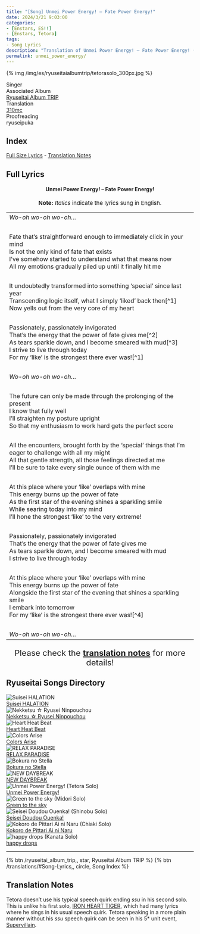 ```yaml
---
title: "[Song] Unmei Power Energy! – Fate Power Energy!"
date: 2024/3/21 9:03:00
categories:
- [Enstars, ES!!]
- [Enstars, Tetora]
tags:
- Song Lyrics
description: "Translation of Unmei Power Energy! – Fate Power Energy! (Tetora Solo) Song Lyrics by 310mc. By Tetora from the Ryuseitai Album TRIP."
permalink: unmei_power_energy/
---
```


{% img /img/es/ryuseitaialbumtrip/tetorasolo_300px.jpg %}

<div class="three-wrapper" style="--storyColor:#965e7d;--storyColor-rgb:150,94,125;--storyColor-h:326.8;--storyColor-s: 23%;--storyColor-l:47.8%;">
    <div class="info-area">
        <div class="info">
            <div class="info-item characters">
                <div class="label">
                    Singer
                </div>
                <div class="value">
                <a href="/categories/Enstars/Tetora" character="Tetora"></a>
                </div>
            </div>
            <div class="info-item one">
                <div class="label">
                    Associated Album
                </div>
                <div class="value">
                    <a href="/ryuseitai_album_trip">Ryuseitai Album TRIP</a>
                </div>
            </div>
            <div class="info-item two">
                <div class="label">
                    Translation
                </div>
                <div class="value">
                    <a href="/about">310mc</a>
                </div>
            </div>
            <div class="info-item three">
                <div class="label">
                   Proofreading
                </div>
                <div class="value">
                    ryuseipuka
                </div>
            </div>
        </div>
    </div>
</div>

<!-- more -->

## Index
<a href="#Full-Lyrics">Full Size Lyrics</a> - <a href="#Translation-Notes">Translation Notes</a></p>

## Full Lyrics

<h4 style="text-align:center;">Unmei Power Energy! – Fate Power Energy!</h4>

<p style="text-align:center;font-size:15px;"><b>Note:</b> <em>Italics</em> indicate the lyrics sung in English.</p>

<table class="lyrics solo">
  <tr>
    <td><em>Wo-oh wo-oh wo-oh…</em></td>
  </tr>
  <tr>
    <td><br></td>
    <td><br></td>
  </tr>
  <tr>
    <td>
      Fate that’s straightforward enough to immediately click in your mind
      <br>
      Is not the only kind of fate that exists
      <br>
      I’ve somehow started to understand what that means now
      <br>
      All my emotions gradually piled up until it finally hit me
    </td>
  </tr>
  <tr>
    <td><br></td>
    <td><br></td>
  </tr>
  <tr>
    <td>
      It undoubtedly transformed into something ‘special’ since last year
      <br>
      Transcending logic itself, what I simply ‘liked’ back then[^1]
      <br>
      Now yells out from the very core of my heart
    </td>
  </tr>
  <tr>
    <td><br></td>
    <td><br></td>
  </tr>
  <tr>
    <td>
      Passionately, passionately invigorated
      <br>
      That’s the energy that the power of fate gives me[^2]
      <br>
      As tears sparkle down, and I become smeared with mud[^3]
      <br>
      I strive to live through today
      <br>
      For my ‘like’ is the strongest there ever was![^1]
    </td>
  </tr>
  <tr>
    <td><br></td>
    <td><br></td>
  </tr>
  <tr>
    <td><em>Wo-oh wo-oh wo-oh…</em></td>
  </tr>
  <tr>
    <td><br></td>
    <td><br></td>
  </tr>
  <tr>
    <td>
      The future can only be made through the prolonging of the present
      <br>
      I know that fully well
      <br>
      I’ll straighten my posture upright
      <br>
      So that my enthusiasm to work hard gets the perfect score
    </td>
  </tr>
  <tr>
    <td><br></td>
    <td><br></td>
  </tr>
  <tr>
    <td>
      All the encounters, brought forth by the ‘special’ things that I’m eager to challenge with all my might
      <br>
      All that gentle strength, all those feelings directed at me
      <br>
      I’ll be sure to take every single ounce of them with me
    </td>
  </tr>
  <tr>
    <td><br></td>
    <td><br></td>
  </tr>
  <tr>
    <td>
      At this place where your ‘like’ overlaps with mine
      <br>
      This energy burns up the power of fate
      <br>
      As the first star of the evening shines a sparkling smile
      <br>
      While searing today into my mind
      <br>
      I’ll hone the strongest ‘like’ to the very extreme!
    </td>
  </tr>
  <tr>
    <td><br></td>
    <td><br></td>
  </tr>
  <tr>
    <td>
      Passionately, passionately invigorated
      <br>
      That’s the energy that the power of fate gives me
      <br>
      As tears sparkle down, and I become smeared with mud
      <br>
      I strive to live through today
    </td>
  </tr>
  <tr>
    <td><br></td>
    <td><br></td>
  </tr>
  <tr>
    <td>
      At this place where your ‘like’ overlaps with mine
      <br>
      This energy burns up the power of fate
      <br>
      Alongside the first star of the evening that shines a sparkling smile
      <br>
      I embark into tomorrow
      <br>
      For my ‘like’ is the strongest there ever was![^4]
    </td>
  </tr>
  <tr>
    <td><br></td>
    <td><br></td>
  </tr>
  <tr>
    <td><em>Wo-oh wo-oh wo-oh…</em></td>
  </tr>
</table>

<p style="text-align:center;font-size:22px;">Please check the <a href="#Translation-Notes"><b>translation notes</b></a> for more details!</p>

## Ryuseitai Songs Directory

<div class="stories">
  <div class="story">
      <div class="thumbimage">
          <img
              src="/img/es/songs/suiseihalation_300px.jpg"
              alt="Suisei HALATION"
          />
      </div>
      <a href="/suisei_HALATION" class="storyName" target="_blank">
          <span>Suisei HALATION</span>
          <span class="read"></span>
      </a>
  </div>
  <div class="story">
      <div class="thumbimage">
          <img
              src="/img/es/songs/nekketsuryuseininpouchou_300px.jpg"
              alt="Nekketsu ☆ Ryusei Ninpouchou"
          />
      </div>
      <a href="/nekketsu_ryusei_ninpouchou" class="storyName" target="_blank">
          <span>Nekketsu ☆ Ryusei Ninpouchou</span>
          <span class="read"></span>
      </a>
  </div>
  <div class="story">
      <div class="thumbimage">
          <img
              src="/img/es/songs/heartheatbeat_300px.jpg"
              alt="Heart Heat Beat"
          />
      </div>
      <a href="/heart_heat_beat" class="storyName" target="_blank">
          <span>Heart Heat Beat</span>
          <span class="read"></span>
      </a>
  </div>
  <div class="story">
      <div class="thumbimage">
          <img
              src="/img/es/songs/colorsarise_300px.jpg"
              alt="Colors Arise"
          />
      </div>
      <a href="/colors_arise" class="storyName" target="_blank">
          <span>Colors Arise</span>
          <span class="read"></span>
      </a>
  </div>
  <div class="story">
      <div class="thumbimage">
          <img
              src="/img/es/songs/relaxparadise_300px.jpg"
              alt="RELAX PARADISE"
          />
      </div>
      <a href="/RELAX_PARADISE" class="storyName" target="_blank">
          <span>RELAX PARADISE</span>
          <span class="read"></span>
      </a>
  </div>
  <div class="story">
      <div class="thumbimage">
          <img
              src="/img/es/songs/bokuranostella_300px.jpg"
              alt="Bokura no Stella"
          />
      </div>
      <a href="/bokura_no_stella" class="storyName" target="_blank">
          <span>Bokura no Stella</span>
          <span class="read"></span>
      </a>
  </div>
  <div class="story">
      <div class="thumbimage">
          <img
              src="/img/es/ryuseitaialbumtrip/ryuseitaialbumtrip_300px.jpg"
              alt="NEW DAYBREAK"
          />
      </div>
      <a href="/NEW_DAYBREAK" class="storyName" target="_blank">
          <span>NEW DAYBREAK</span>
          <span class="read"></span>
      </a>
  </div>
  <div class="story">
      <div class="thumbimage">
          <img
              src="/img/es/ryuseitaialbumtrip/tetorasolo_300px.jpg"
              alt="Unmei Power Energy! (Tetora Solo)"
          />
      </div>
      <a href="/unmei_power_energy" class="storyName" target="_blank">
          <span>Unmei Power Energy!</span>
          <span class="read"></span>
      </a>
  </div>
  <div class="story">
      <div class="thumbimage">
          <img
              src="/img/es/ryuseitaialbumtrip/midorisolo_300px.jpg"
              alt="Green to the sky (Midori Solo)"
          />
      </div>
      <a href="/green_to_the_sky" class="storyName" target="_blank">
          <span>Green to the sky</span>
          <span class="read"></span>
      </a>
  </div>
  <div class="story">
      <div class="thumbimage">
          <img
              src="/img/es/ryuseitaialbumtrip/shinobusolo_300px.jpg"
              alt="Seisei Doudou Ouenka! (Shinobu Solo)"
          />
      </div>
      <a href="/seisei_doudou_ouenka" class="storyName" target="_blank">
          <span>Seisei Doudou Ouenka!</span>
          <span class="read"></span>
      </a>
  </div>
  <div class="story">
      <div class="thumbimage">
          <img
              src="/img/es/ryuseitaialbumtrip/chiakisolo_300px.jpg"
              alt="Kokoro de Pittari Ai ni Naru (Chiaki Solo)"
          />
      </div>
      <a href="/kokoro_de_pittari_ai_ni_naru" class="storyName" target="_blank">
          <span>Kokoro de Pittari Ai ni Naru</span>
          <span class="read"></span>
      </a>
  </div>
  <div class="story">
      <div class="thumbimage">
          <img
              src="/img/es/ryuseitaialbumtrip/kanatasolo_300px.jpg"
              alt="happy drops (Kanata Solo)"
          />
      </div>
      <a href="/happy_drops" class="storyName" target="_blank">
          <span>happy drops</span>
          <span class="read"></span>
      </a>
  </div>
</div>

<hr>

<div toc>
{% btn /ryuseitai_album_trip,, star, Ryuseitai Album TRIP %}
{% btn /translations/#Song-Lyrics,, circle, Song Index %}
</div>

## Translation Notes 

Tetora doesn’t use his typical speech quirk ending <em>ssu</em> in his second solo. This is unlike his first solo, <a href="https://ensemble-stars.fandom.com/wiki/IRON_HEART_TIGER!_(Lyrics)" target="_blank">IRON HEART TIGER</a>, which had many lyrics where he sings in his usual speech quirk. Tetora speaking in a more plain manner without his <em>ssu</em> speech quirk can be seen in his 5* unit event, <a href="/supervillain" target="_blank">Supervillain</a>.

[^1]: Tetora sings about <em>suki</em> (with brackets around the word), lit. “likes”. “Likes” (i.e. Things they love) is a running theme in Ryuseitai’s solo songs.
[^2]: “Power of fate” is originally just “fate power” in Japanese, like the solo’s title. It could also be read as "fate-power", "fate(ful) power", or "fate’s power" depending on the interpretation.
[^3]: “Smeared with mud” is a common phrase for Tetora, as well as a reference to his Ryusei Black catchphrase: “The black flame is the mark of effort! The burning fighting spirit, stained with mud!”
[^4]: The lyrics <em>suki koso saikyou</em> is lit. “like is truly the strongest”. There is no possessive pronoun indicated in Japanese, so it can also be interpreted to be about any ‘like’ in general.